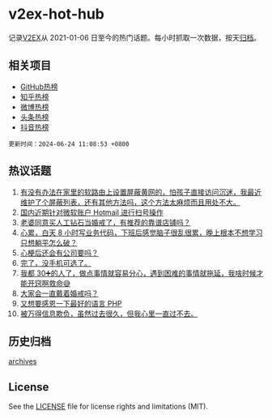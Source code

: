 # v2ex-hot-hub

 记录[V2EX](https://www.v2ex.com/)从 2021-01-06 日至今的热门话题。每小时抓取一次数据，按天[归档](archives)。
 
 ## 相关项目

- [GitHub热榜](https://github.com/snaildev/github-hot-hub)
- [知乎热榜](https://github.com/snaildev/zhihu-hot-hub)
- [微博热榜](https://github.com/snaildev/weibo-hot-hub)
- [头条热榜](https://github.com/snaildev/toutiao-hot-hub)
- [抖音热榜](https://github.com/snaildev/douyin-hot-hub)


 `更新时间：2024-06-24 11:08:53 +0800`

## 热议话题

1. [有没有办法在家里的软路由上设置屏蔽黄网的，怕孩子直接访问沉迷，我最近维护了个屏蔽列表，还有其他方法吗，这个方法太麻烦而且用处不大。](https://www.v2ex.com/t/1051839)
1. [国内近期针对微软账户 Hotmail 进行扫号操作](https://www.v2ex.com/t/1051891)
1. [老婆同意买人工钻石当婚戒了，有推荐的靠谱店铺吗？](https://www.v2ex.com/t/1051936)
1. [心累，白天 8 小时写业务代码，下班后感觉脑子很乱很累，晚上根本不想学习只想躺平怎么破？](https://www.v2ex.com/t/1051924)
1. [心梗后还会有公司要吗？](https://www.v2ex.com/t/1051851)
1. [完了，没手机可选了。](https://www.v2ex.com/t/1051908)
1. [我都 30➕的人了，做点事情就容易分心，遇到困难的事情就拖延，我啥时候才能开窍啊救命😅](https://www.v2ex.com/t/1051968)
1. [大家会一直戴着婚戒吗？](https://www.v2ex.com/t/1051909)
1. [又想要感恩一下最好的语言 PHP](https://www.v2ex.com/t/1051947)
1. [被万得信息欺负，虽然过去很久，但我心里一直过不去。](https://www.v2ex.com/t/1051820)

## 历史归档

[archives](archives)

## License

See the [LICENSE](LICENSE) file for license rights and limitations (MIT).
